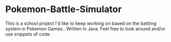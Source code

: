 # Pokemon-Battle-Simulator
This is a school project I'd like to keep working on based on the battling system in Pokemon Games.. Written in Java. Feel free to look around and/or use snippets of code.
